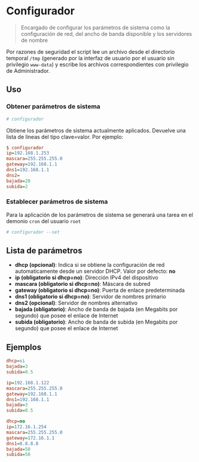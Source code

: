 Configurador
==================================
> Encargado de configurar los parámetros de sistema como la configuración de red, del ancho de banda disponible y los servidores de nombre

Por razones de seguridad el script lee un archivo desde el directorio temporal `/tmp` (generado por la interfaz de usuario por el usuario sin privilegio `www-data`) y escribe los archivos correspondientes con privilegio de Administrador.

Uso
----------------------------------
### Obtener parámetros de sistema
```bash
# configurador
```

Obtiene los parámetros de sistema actualmente aplicados. Devuelve una lista de lineas del tipo clave=valor. Por ejemplo:

```ini
$ configurador
ip=192.168.1.253
mascara=255.255.255.0
gateway=192.168.1.1
dns1=192.168.1.1
dns2=
bajada=20
subida=2
```

### Establecer parámetros de sistema
Para la aplicación de los parámetros de sistema se generará una tarea en el demonio `cron` del usuario `root`

```bash
# configurador --set
```

Lista de parámetros
------------------------------------------------
* **dhcp (opcional)**: Indica si se obtiene la configuración de red automaticamente desde un servidor DHCP. Valor por defecto: __no__
* **ip (obligatorio si dhcp=no)**:  Dirección IPv4 del dispositivo
* **mascara (obligatorio si dhcp=no)**: Máscara de subred
* **gateway (obligatorio si dhcp=no)**: Puerta de enlace predeterminada
* **dns1 (obligatorio si dhcp=no)**: Servidor de nombres primario
* **dns2 (opcional)**: Servidor de nombres alternativo
* **bajada (obligatorio)**: Ancho de banda de bajada (en Megabits por segundo) que posee el enlace de Internet
* **subida (obligatorio)**: Ancho de banda de subida (en Megabits por segundo) que posee el enlace de Internet

Ejemplos
------------------------------------------------
```ini
dhcp=si
bajada=3
subida=0.5
```
```ini
ip=192.168.1.122
mascara=255.255.255.0
gateway=192.168.1.1
dns1=192.168.1.1
bajada=3
subida=0.5
```
```ini
dhcp=no
ip=172.16.1.254
mascara=255.255.255.0
gateway=172.16.1.1
dns1=8.8.8.8
bajada=50
subida=50
```
